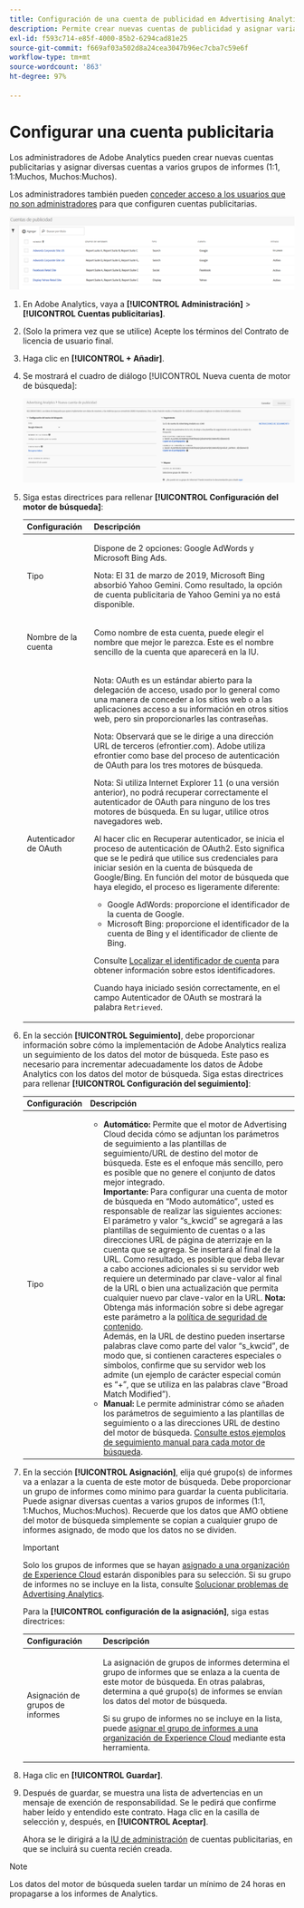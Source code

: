 ```yaml
---
title: Configuración de una cuenta de publicidad en Advertising Analytics
description: Permite crear nuevas cuentas de publicidad y asignar varias cuentas a varios grupos de informes.
exl-id: f593c714-e85f-4000-85b2-6294cad81e25
source-git-commit: f669af03a502d8a24cea3047b96ec7cba7c59e6f
workflow-type: tm+mt
source-wordcount: '863'
ht-degree: 97%

---
```


# Configurar una cuenta publicitaria

Los administradores de Adobe Analytics pueden crear nuevas cuentas publicitarias y asignar diversas cuentas a varios grupos de informes (1:1, 1:Muchos, Muchos:Muchos).

Los administradores también pueden [conceder acceso a los usuarios que no son administradores](/help/integrate/c-advertising-analytics/overview.md#section_FCC58EB635954A32990D4E67B52B4369) para que configuren cuentas publicitarias.

![](assets/aa_accounts.png)

1. En Adobe Analytics, vaya a **[!UICONTROL Administración]** > **[!UICONTROL Cuentas publicitarias]**.
1. (Solo la primera vez que se utilice) Acepte los términos del Contrato de licencia de usuario final.
1. Haga clic en **[!UICONTROL + Añadir]**.
1. Se mostrará el cuadro de diálogo [!UICONTROL Nueva cuenta de motor de búsqueda]:

   ![](assets/aa_new_se_account.png)

1. Siga estas directrices para rellenar **[!UICONTROL Configuración del motor de búsqueda]**:

   <table id="table_B3BE66B7D4C54766B8FFD2C6DCD657AF"> 
    <thead> 
      <tr> 
      <th colname="col1" class="entry"> Configuración </th> 
      <th colname="col2" class="entry"> Descripción </th> 
      </tr>
    </thead>
    <tbody> 
      <tr> 
      <td colname="col1"> <p>Tipo </p> </td> 
      <td colname="col2"> <p>Dispone de 2 opciones: Google AdWords y Microsoft Bing Ads. </p> <p>Nota: El 31 de marzo de 2019, Microsoft Bing absorbió Yahoo Gemini. Como resultado, la opción de cuenta publicitaria de Yahoo Gemini ya no está disponible.  </p> </td> 
      </tr> 
      <tr> 
      <td colname="col1"> <p>Nombre de la cuenta </p> </td> 
      <td colname="col2"> <p>Como nombre de esta cuenta, puede elegir el nombre que mejor le parezca. Este es el nombre sencillo de la cuenta que aparecerá en la IU. </p> </td> 
      </tr> 
      <tr> 
      <td colname="col1"> <p>Autenticador de OAuth </p> </td> 
      <td colname="col2"> <p>Nota: OAuth es un estándar abierto para la delegación de acceso, usado por lo general como una manera de conceder a los sitios web o a las aplicaciones acceso a su información en otros sitios web, pero sin proporcionarles las contraseñas. </p> <p>Nota: Observará que se le dirige a una dirección URL de terceros (efrontier.com). Adobe utiliza efrontier como base del proceso de autenticación de OAuth para los tres motores de búsqueda. </p> <p>Nota: Si utiliza Internet Explorer 11 (o una versión anterior), no podrá recuperar correctamente el autenticador de OAuth para ninguno de los tres motores de búsqueda. En su lugar, utilice otros navegadores web. </p> <p>Al hacer clic en <span class="uicontrol">Recuperar autenticador</span>, se inicia el proceso de autenticación de OAuth2. Esto significa que se le pedirá que utilice sus credenciales para iniciar sesión en la cuenta de búsqueda de Google/Bing. En función del motor de búsqueda que haya elegido, el proceso es ligeramente diferente: </p>
      <ul id="ul_FC9B5612F6554495B04C357CB0AB72EB"> 
       <li id="li_CD54231BFF134F83B3B5B14B34A0E1D2">Google AdWords: proporcione el identificador de la cuenta de Google. </li> 
       <li id="li_89B9D54BAA914E5DB2959B193489582E">Microsoft Bing: proporcione el identificador de la cuenta de Bing y el identificador de cliente de Bing. </li> 
       </ul> <p>Consulte <a href="/help/integrate/c-advertising-analytics/c-adanalytics-workflow/aa-locate-account-id.md"  > Localizar el identificador de cuenta</a> para obtener información sobre estos identificadores. </p> <p>Cuando haya iniciado sesión correctamente, en el campo Autenticador de OAuth se mostrará la palabra <code>Retrieved</code>. </p> </td> 
      </tr> 
    </tbody> 
    </table>

1. En la sección **[!UICONTROL Seguimiento]**, debe proporcionar información sobre cómo la implementación de Adobe Analytics realiza un seguimiento de los datos del motor de búsqueda. Este paso es necesario para incrementar adecuadamente los datos de Adobe Analytics con los datos del motor de búsqueda.
Siga estas directrices para rellenar **[!UICONTROL Configuración del seguimiento]**:

   | Configuración | Descripción |
   |--- |--- |
   | Tipo | <ul><li>**Automático:** Permite que el motor de Advertising Cloud decida cómo se adjuntan los parámetros de seguimiento a las plantillas de seguimiento/URL de destino del motor de búsqueda. Este es el enfoque más sencillo, pero es posible que no genere el conjunto de datos mejor integrado.<br>**Importante:** Para configurar una cuenta de motor de búsqueda en “Modo automático”, usted es responsable de realizar las siguientes acciones:<br> El parámetro y valor “s_kwcid” se agregará a las plantillas de seguimiento de cuentas o a las direcciones URL de página de aterrizaje en la cuenta que se agrega. Se insertará al final de la URL. Como resultado, es posible que deba llevar a cabo acciones adicionales si su servidor web requiere un determinado par clave-valor al final de la URL o bien una actualización que permita cualquier nuevo par clave-valor en la URL. **Nota:** Obtenga más información sobre si debe agregar este parámetro a la [política de seguridad de contenido](https://experienceleague.adobe.com/docs/id-service/using/reference/csp.html).<br>Además, en la URL de destino pueden insertarse palabras clave como parte del valor “s_kwcid”, de modo que, si contienen caracteres especiales o símbolos, confirme que su servidor web los admite (un ejemplo de carácter especial común es “+”, que se utiliza en las palabras clave “Broad Match Modified”).</li><li>**Manual:** Le permite administrar cómo se añaden los parámetros de seguimiento a las plantillas de seguimiento o a las direcciones URL de destino del motor de búsqueda. [Consulte estos ejemplos de seguimiento manual para cada motor de búsqueda](/help/integrate/c-advertising-analytics/c-adanalytics-workflow/aa-manual-vs-automatic-tracking.md).</li></ul> |

1. En la sección **[!UICONTROL Asignación]**, elija qué grupo(s) de informes va a enlazar a la cuenta de este motor de búsqueda. Debe proporcionar un grupo de informes como mínimo para guardar la cuenta publicitaria. Puede asignar diversas cuentas a varios grupos de informes (1:1, 1:Muchos, Muchos:Muchos). Recuerde que los datos que AMO obtiene del motor de búsqueda simplemente se copian a cualquier grupo de informes asignado, de modo que los datos no se dividen.

   >[!IMPORTANT]
   >
   >Solo los grupos de informes que se hayan [asignado a una organización de Experience Cloud](https://experienceleague.adobe.com/docs/core-services/interface/about-core-services/report-suite-mapping.html) estarán disponibles para su selección. Si su grupo de informes no se incluye en la lista, consulte [Solucionar problemas de Advertising Analytics](/help/integrate/c-advertising-analytics/c-adanalytics-workflow/aa-troubleshooting.md).

   Para la **[!UICONTROL configuración de la asignación]**, siga estas directrices:

   <table id="table_AF876DC40F97403882C0AA528BD204FF"> 
    <thead> 
      <tr> 
      <th colname="col1" class="entry"> Configuración </th> 
      <th colname="col2" class="entry"> Descripción </th> 
      </tr>
    </thead>
    <tbody> 
      <tr> 
      <td colname="col1"> <p>Asignación de grupos de informes </p> </td> 
      <td colname="col2"> <p>La asignación de grupos de informes determina el grupo de informes que se enlaza a la cuenta de este motor de búsqueda. En otras palabras, determina a qué grupo(s) de informes se envían los datos del motor de búsqueda. </p> <p>Si su grupo de informes no se incluye en la lista, puede <a href="https://experienceleague.adobe.com/docs/core-services/interface/about-core-services/report-suite-mapping.html"  >asignar el grupo de informes a una organización de Experience Cloud</a> mediante esta herramienta. </p> </td> 
      </tr> 
    </tbody> 
    </table>

1. Haga clic en **[!UICONTROL Guardar]**.
1. Después de guardar, se muestra una lista de advertencias en un mensaje de exención de responsabilidad. Se le pedirá que confirme haber leído y entendido este contrato. Haga clic en la casilla de selección y, después, en **[!UICONTROL Aceptar]**.

   Ahora se le dirigirá a la [IU de administración](/help/integrate/c-advertising-analytics/c-adanalytics-workflow/aa-manage-ad-accounts.md) de cuentas publicitarias, en que se incluirá su cuenta recién creada.

>[!NOTE]
>
>Los datos del motor de búsqueda suelen tardar un mínimo de 24 horas en propagarse a los informes de Analytics.
